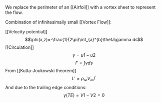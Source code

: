 We replace the perimeter of an [[Airfoil]] with a vortex sheet to represent the flow.

Combination of infinitesimally small [[Vortex Flow]]:

[[Velocity potential]]
$$\phi(x,z)=-\frac{1}{2\pi}\int_{a}^{b}\theta\gamma ds$$
[[Circulation]]
$$\gamma=u1-u2$$
$$\Gamma=\int \gamma ds$$
From [[Kutta-Joukowski theorem]]
$$L'=\rho_\infty V_\infty \Gamma$$
And due to the trailing edge conditions:
$$\gamma(TE)=V1-V2=0$$